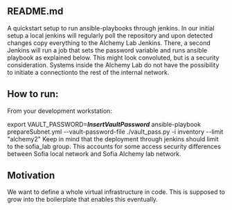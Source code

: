 ## README.md
A quickstart setup to run ansible-playbooks through jenkins. In our initial setup a local jenkins will regularly poll the repository and upon detected changes copy everything to the Alchemy Lab Jenkins. There, a second Jenkins will run  a job that sets the password variable and runs ansible playbook as explained below. This might look convoluted, but is a security consideration. Systems inside the Alchemy Lab do not have the possibility to initiate a connectionto the rest of the internal network.  

## How to run:
From your development workstation:

export VAULT_PASSWORD=*****InsertVaultPassword*****
ansible-playbook prepareSubnet.yml --vault-password-file ./vault_pass.py -i inventory --limit "alchemy2"
Keep in mind that the deployment through jenkins should limit to the sofia_lab group. This accounts for some access security differences between Sofia local network and Sofia Alchemy lab network.

## Motivation
We want to define a whole virtual infrastructure in code. This is supposed to grow into the boilerplate that enables this eventually.  
